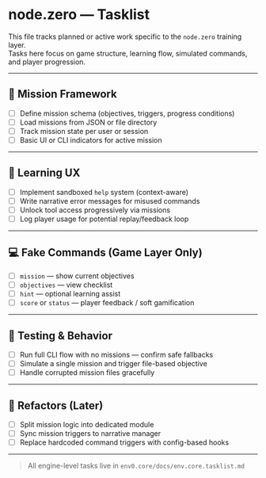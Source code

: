 # node.zero — Tasklist

This file tracks planned or active work specific to the `node.zero` training layer.  
Tasks here focus on game structure, learning flow, simulated commands, and player progression.

---

## 🎯 Mission Framework

- [ ] Define mission schema (objectives, triggers, progress conditions)
- [ ] Load missions from JSON or file directory
- [ ] Track mission state per user or session
- [ ] Basic UI or CLI indicators for active mission

---

## 🧠 Learning UX

- [ ] Implement sandboxed `help` system (context-aware)
- [ ] Write narrative error messages for misused commands
- [ ] Unlock tool access progressively via missions
- [ ] Log player usage for potential replay/feedback loop

---

## 💻 Fake Commands (Game Layer Only)

- [ ] `mission` — show current objectives
- [ ] `objectives` — view checklist
- [ ] `hint` — optional learning assist
- [ ] `score` or `status` — player feedback / soft gamification

---

## 🧪 Testing & Behavior

- [ ] Run full CLI flow with no missions — confirm safe fallbacks
- [ ] Simulate a single mission and trigger file-based objective
- [ ] Handle corrupted mission files gracefully

---

## 🧼 Refactors (Later)

- [ ] Split mission logic into dedicated module
- [ ] Sync mission triggers to narrative manager
- [ ] Replace hardcoded command triggers with config-based hooks

---

> All engine-level tasks live in `env0.core/docs/env.core.tasklist.md`
